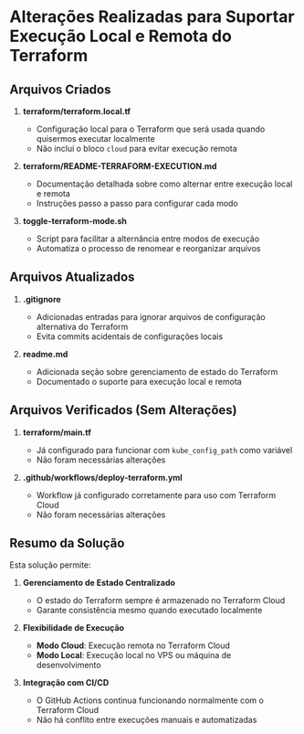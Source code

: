 # Alterações Realizadas para Suportar Execução Local e Remota do Terraform

## Arquivos Criados

1. **terraform/terraform.local.tf**
   - Configuração local para o Terraform que será usada quando quisermos executar localmente
   - Não inclui o bloco `cloud` para evitar execução remota

2. **terraform/README-TERRAFORM-EXECUTION.md**
   - Documentação detalhada sobre como alternar entre execução local e remota
   - Instruções passo a passo para configurar cada modo

3. **toggle-terraform-mode.sh**
   - Script para facilitar a alternância entre modos de execução
   - Automatiza o processo de renomear e reorganizar arquivos

## Arquivos Atualizados

1. **.gitignore**
   - Adicionadas entradas para ignorar arquivos de configuração alternativa do Terraform
   - Evita commits acidentais de configurações locais

2. **readme.md**
   - Adicionada seção sobre gerenciamento de estado do Terraform
   - Documentado o suporte para execução local e remota

## Arquivos Verificados (Sem Alterações)

1. **terraform/main.tf**
   - Já configurado para funcionar com `kube_config_path` como variável
   - Não foram necessárias alterações

2. **.github/workflows/deploy-terraform.yml**
   - Workflow já configurado corretamente para uso com Terraform Cloud
   - Não foram necessárias alterações

## Resumo da Solução

Esta solução permite:

1. **Gerenciamento de Estado Centralizado**
   - O estado do Terraform sempre é armazenado no Terraform Cloud
   - Garante consistência mesmo quando executado localmente

2. **Flexibilidade de Execução**
   - **Modo Cloud**: Execução remota no Terraform Cloud
   - **Modo Local**: Execução local no VPS ou máquina de desenvolvimento

3. **Integração com CI/CD**
   - O GitHub Actions continua funcionando normalmente com o Terraform Cloud
   - Não há conflito entre execuções manuais e automatizadas

